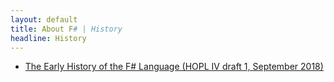 ```yaml
---
layout: default
title: About F# | History
headline: History
---
```


 * [The Early History of the F# Language (HOPL IV draft 1, September 2018)](hopl-draft-1.pdf) 

